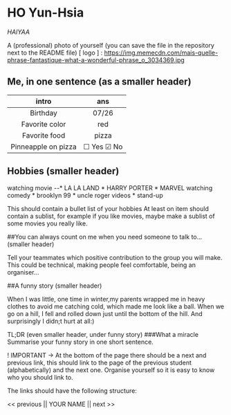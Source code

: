  # HO Yun-Hsia

 *HAIYAA*

   A (professional) photo of yourself (you can save the file in the repository next to the README file)
   [ logo ] : https://img.memecdn.com/mais-quelle-phrase-fantastique-what-a-wonderful-phrase_o_3034369.jpg
    

   ## Me, in one sentence (as a smaller header)
   
   | intro | ans |
   |:-----:|:-----:|
   | Birthday | 07/26 |
   | Favorite color | red |
   | Favorite food | pizza |
   | Pinneapple on pizza | &#9744; Yes &#9745; No | (Extra challenge: make it look like a (un)checked checkbox)

   ## Hobbies (smaller header)
    
   watching movie
    --* LA LA LAND
    * HARRY PORTER
    * MARVEL
   watching comedy
    * brooklyn 99
    * uncle roger videos
    * stand-up
    
   This should contain a bullet list of your hobbies
    At least on item should contain a sublist, for example if you like movies, maybe make a sublist of some movies you really like.

   ##You can always count on me when you need someone to talk to... (smaller header)

   

   Tell your teammates which positive contribution to the group you will make.
    This could be technical, making people feel comfortable, being an organiser...

   ##A funny story (smaller header)

   When I was little, one time in winter,my parents wrapped me in heavy clothes to avoid me catching cold, which made me look like a ball. When we go on a hill, I fell and rolled down just until the bottom of the hill. And surprisingly I didn;t hurt at all:)

   TL;DR (even smaller header, under funny story)
    ###What a miracle
    Summarise your funny story in one short sentence.

   ! IMPORTANT -> At the bottom of the page there should be a next and previous link, this should link to the page of the previous student (alphabetically) and the next one.
    Organise yourself so it is easy to know who you should link to.

   The links should have the following structure:

   << previous || YOUR NAME || next >>

